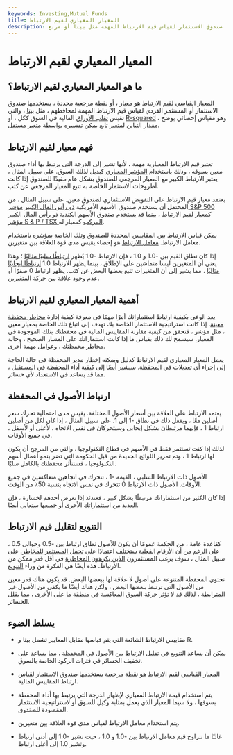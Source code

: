 ```yaml
---
keywords: Investing,Mutual Funds
title: المعيار المعياري لقيم الارتباط
description: المعيار القياسي لقيم الارتباط هو نقطة مرجعية يستخدمها صندوق الاستثمار لقياس قيم الارتباط المهمة مثل بيتا أو مربع R.
---
```


# المعيار المعياري لقيم الارتباط
## ما هو المعيار المعياري لقيم الارتباط؟

المعيار القياسي لقيم الارتباط هو معيار ، أو نقطة مرجعية محددة ، يستخدمها صندوق الاستثمار أو المستثمر الفردي لقياس قيم الارتباط المهمة لمحافظهم ، مثل [بيتا](/beta) ، والتي تقيس [تقلب الأوراق](/volatility) المالية في السوق ككل ، أو [R-squared](/r-squared) ، وهو مقياس إحصائي يوضح مقدار التباين لمتغير تابع يمكن تفسيره بواسطة متغير مستقل.

## فهم معيار لقيم الارتباط

تعتبر قيم الارتباط المعيارية مهمة ، لأنها تشير إلى الدرجة التي يرتبط بها أداء صندوق معين بسوقه ، وذلك باستخدام [المؤشر المعياري](/benchmark) كبديل لذلك السوق. على سبيل المثال ، يعتبر الارتباط الكبير مع المعيار المرجعي للصندوق بشكل عام مفيدًا للصندوق إذا كانت أطروحات الاستثمار الخاصة به تتبع المعيار المرجعي عن كثب.

يعتمد معيار قيم الارتباط على التفويض الاستثماري لصندوق معين. على سبيل المثال ، من المحتمل أن يستخدم صندوق الأسهم الأمريكية [ذو رأس المال الكبير](/large-cap) [مؤشر S&P 500](/sp500) كمعيار لقيم الارتباط ، بينما قد يستخدم صندوق الأسهم الكندية ذو رأس المال الكبير [مؤشر S & P / TSX المركب](/sp-tsx-composite-index) كمعيار له.

يمكن قياس الارتباط بين المقاييس المحددة للصندوق وتلك الخاصة بمؤشره باستخدام معامل الارتباط. [معامل الارتباط](/correlationcoefficient) هو إحصاء يقيس مدى قوة العلاقة بين متغيرين.

إذا كان نطاق القيم بين -1.0 و 1.0 ، فإن الارتباط -1.0 يُظهر [ارتباطًا سلبيًا مثاليًا](/negative-correlation) ؛ وهذا يعني أن المتغيرين ليسا متماشين على الإطلاق ، بينما يظهر الارتباط 1.0 [ارتباطًا إيجابيًا مثاليًا](/positive-correlation) ، مما يشير إلى أن المتغيرات تتبع بعضها البعض عن كثب. يظهر ارتباط 0 صفرًا أو عدم وجود علاقة بين حركة المتغيرين.

## أهمية المعيار المعياري لقيم الارتباط

يعد الوعي بكيفية ارتباط استثماراتك أمرًا مهمًا في معرفة كيفية إدارة [مخاطر محفظة معينة](/risk). إذا كانت استراتيجية الاستثمار الخاصة بك تهدف إلى اتباع تلك الخاصة بمعيار معين ، مثل مؤشر ، فتحقق من كيفية مقارنة المقاييس المالية في محفظتك بتلك الموجودة في المعيار. سيسمح لك ذلك بقياس ما إذا كانت استثماراتك على المسار الصحيح ، وحالة مخاطر محفظتك ، وعوامل مهمة أخرى.

يعمل المعيار المعياري لقيم الارتباط كدليل ويمكنه إخطار مدير المحفظة في حالة الحاجة إلى إجراء أي تعديلات في المحفظة. سيشير أيضًا إلى كيفية أداء المحفظة في المستقبل ، مما قد يساعد في الاستعداد لأي خسائر.

## ارتباط الأصول في المحفظة

يعتمد الارتباط على العلاقة بين أسعار الأصول المختلفة. يقيس مدى احتمالية تحرك سعر أصلين معًا ، ويفعل ذلك في نطاق -1 إلى 1. على سبيل المثال ، إذا كان لكل من أصلين ارتباط 1 ، فإنهما مرتبطان بشكل إيجابي وسيتحركان في نفس الاتجاه ، لأعلى أو لأسفل ، في جميع الأوقات.

لذلك إذا كنت تستثمر فقط في الأسهم في قطاع التكنولوجيا ، والتي من المرجح أن يكون لها ارتباط 1 ، وتم تمرير اللوائح الجديدة من قبل الحكومة التي تضر بنمو أعمال أسهم التكنولوجيا ، فستتأثر محفظتك بالكامل سلبًا.

الأصول ذات الارتباط السلبي ، القيمة -1 ، تتحرك في اتجاهين متعاكسين في جميع الأوقات. الأصول ذات الارتباط 0 تتحرك في نفس الاتجاه بنسبة 50٪ من الوقت.

إذا كان الكثير من استثماراتك مرتبطًا بشكل كبير ، فعندئذ إذا تعرض أحدهم لخسارة ، فإن العديد من استثماراتك الأخرى أو جميعها ستعاني أيضًا.

## التنويع لتقليل قيم الارتباط

كقاعدة عامة ، من الحكمة عمومًا أن يكون للأصول نطاق ارتباط بين -0.5 وحوالي 0.5 ، على الرغم من أن الأرقام الفعلية ستختلف اعتمادًا على [تحمل المستثمر للمخاطر](/risktolerance). على سبيل المثال ، سوف يرغب المستثمرون [الذين يكرهون المخاطرة](/riskaverse) في أقل قدر ممكن من الارتباط. هذه أيضًا هي الفكرة من وراء [التنويع](/diversification).

تحتوي المحفظة المتنوعة على أصول لا علاقة لها ببعضها البعض. قد يكون هناك قدر معين من الأصول التي ترتبط ببعضها البعض ، ولكن هناك أيضًا ما يكفي من الأصول غير المترابطة ، لذلك قد لا تؤثر حركة السوق المعاكسة في منطقة ما على الأخرى ، مما يقلل الخسائر.

## يسلط الضوء

- مقاييس الارتباط الشائعة التي يتم قياسها مقابل المعايير تشمل بيتا و R.

- يمكن أن يساعد التنويع في تقليل الارتباط بين الأصول في المحفظة ، مما يساعد على تخفيف الخسائر في فترات الركود الخاصة بالسوق.

- المعيار القياسي لقيم الارتباط هو نقطة مرجعية يستخدمها صندوق الاستثمار لقياس ارتباط المقاييس المالية.

- يتم استخدام قيمة الارتباط المعياري لإظهار الدرجة التي يرتبط بها أداء المحفظة بسوقها ، ولا سيما المعيار الذي يعمل بمثابة وكيل للسوق أو لاستراتيجية الاستثمار المقصودة للصندوق.

- يتم استخدام معامل الارتباط لقياس مدى قوة العلاقة بين متغيرين.

- غالبًا ما تتراوح قيم معامل الارتباط بين -1.0 و 1.0 ، حيث تشير -1.0 إلى أدنى ارتباط وتشير 1.0 إلى أعلى ارتباط.

